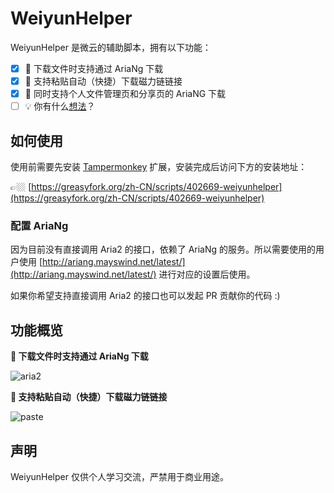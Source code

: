 # WeiyunHelper

WeiyunHelper 是微云的辅助脚本，拥有以下功能：

- [x] 🔗 下载文件时支持通过 AriaNg 下载
- [x] 🧲 支持粘贴自动（快捷）下载磁力链链接
- [x] 🎊 同时支持个人文件管理页和分享页的 AriaNG 下载
- [ ] 💡 你有什么[想法](https://github.com/loo2k/WeiyunHelper/issues)？

## 如何使用

使用前需要先安装 [Tampermonkey](https://chrome.google.com/webstore/detail/tampermonkey/dhdgffkkebhmkfjojejmpbldmpobfkfo) 扩展，安装完成后访问下方的安装地址：

👉🏼 [https://greasyfork.org/zh-CN/scripts/402669-weiyunhelper](https://greasyfork.org/zh-CN/scripts/402669-weiyunhelper)

### 配置 AriaNg

因为目前没有直接调用 Aria2 的接口，依赖了 AriaNg 的服务。所以需要使用的用户使用 [http://ariang.mayswind.net/latest/](http://ariang.mayswind.net/latest/) 进行对应的设置后使用。

如果你希望支持直接调用 Aria2 的接口也可以发起 PR 贡献你的代码 :)

## 功能概览

**🔗 下载文件时支持通过 AriaNg 下载**

![aria2](./screenshots/aria2.gif)

**🧲 支持粘贴自动（快捷）下载磁力链链接**

![paste](./screenshots/paste-detect.gif)

## 声明

WeiyunHelper 仅供个人学习交流，严禁用于商业用途。
